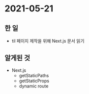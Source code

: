 # 2021-05-21

## 한 일

- til 페이지 제작을 위해 Next.js 문서 읽기

## 알게된 것

- Next.js
  - getStaticPaths
  - getStaticProps
  - dynamic route
